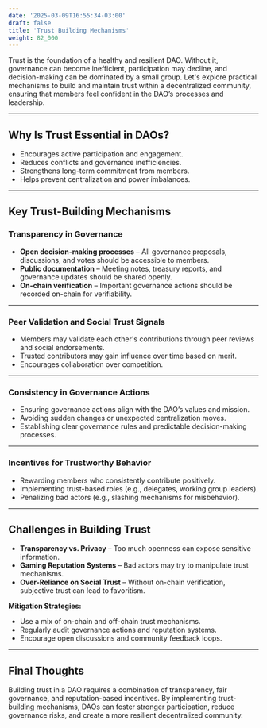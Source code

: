 ```yaml
---
date: '2025-03-09T16:55:34-03:00'
draft: false
title: 'Trust Building Mechanisms'
weight: 82_000
---
```


Trust is the foundation of a healthy and resilient DAO. Without it, governance can become inefficient, participation may decline, and decision-making can be dominated by a small group. Let's explore practical mechanisms to build and maintain trust within a decentralized community, ensuring that members feel confident in the DAO’s processes and leadership.  

---

## **Why Is Trust Essential in DAOs?**  

- Encourages active participation and engagement.  
- Reduces conflicts and governance inefficiencies.  
- Strengthens long-term commitment from members.  
- Helps prevent centralization and power imbalances.  

---

## **Key Trust-Building Mechanisms**  

### **Transparency in Governance**  
- **Open decision-making processes** – All governance proposals, discussions, and votes should be accessible to members.  
- **Public documentation** – Meeting notes, treasury reports, and governance updates should be shared openly.  
- **On-chain verification** – Important governance actions should be recorded on-chain for verifiability.  

---

### **Peer Validation and Social Trust Signals**  
- Members may validate each other's contributions through peer reviews and social endorsements.  
- Trusted contributors may gain influence over time based on merit.  
- Encourages collaboration over competition.  

---

### **Consistency in Governance Actions**  
- Ensuring governance actions align with the DAO’s values and mission.  
- Avoiding sudden changes or unexpected centralization moves.  
- Establishing clear governance rules and predictable decision-making processes.  

---

### **Incentives for Trustworthy Behavior**  
- Rewarding members who consistently contribute positively.  
- Implementing trust-based roles (e.g., delegates, working group leaders).  
- Penalizing bad actors (e.g., slashing mechanisms for misbehavior).  

---

## **Challenges in Building Trust**  

- **Transparency vs. Privacy** – Too much openness can expose sensitive information.  
- **Gaming Reputation Systems** – Bad actors may try to manipulate trust mechanisms.  
- **Over-Reliance on Social Trust** – Without on-chain verification, subjective trust can lead to favoritism.  

**Mitigation Strategies:**  
- Use a mix of on-chain and off-chain trust mechanisms.  
- Regularly audit governance actions and reputation systems.  
- Encourage open discussions and community feedback loops.  

---

## **Final Thoughts**  

Building trust in a DAO requires a combination of transparency, fair governance, and reputation-based incentives. By implementing trust-building mechanisms, DAOs can foster stronger participation, reduce governance risks, and create a more resilient decentralized community.  

